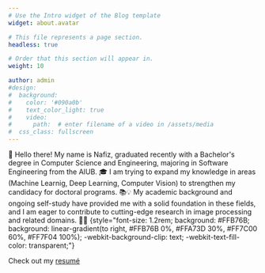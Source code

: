 ```yaml
---
# Use the Intro widget of the Blog template
widget: about.avatar

# This file represents a page section.
headless: true

# Order that this section will appear in.
weight: 10

author: admin
#design:
#  background:
#    color: '#090a0b'
#    text_color_light: true
#    video:
#      path:  # enter filename of a video in /assets/media
#  css_class: fullscreen
---
```


👋 Hello there! My name is Nafiz,
graduated recently with a Bachelor's degree in Computer Science and Engineering, majoring in Software Engineering from the AIUB. 🎓 I am trying to expand my knowledge in areas (Machine Learnig, Deep Learning, Computer Vision) to strengthen my candidacy for doctoral programs. 📚💡 My academic background and ongoing self-study have provided me with a solid foundation in these fields, and I am eager to contribute to cutting-edge research in image processing and related domains. 🚀🔬
{style="font-size: 1.2rem; background: #FFB76B; background: linear-gradient(to right, #FFB76B 0%, #FFA73D 30%, #FF7C00 60%, #FF7F04 100%); -webkit-background-clip: text; -webkit-text-fill-color: transparent;"}

Check out my [resumé](/about/)
